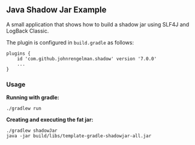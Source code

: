 ## Java Shadow Jar Example

A small application that shows how to build a shadow jar
using SLF4J and LogBack Classic.

The plugin is configured in `build.gradle` as follows:

```
plugins {
    id 'com.github.johnrengelman.shadow' version '7.0.0'
    ...
}
```

### Usage
**Running with gradle:**
```
./gradlew run
```

**Creating and executing the fat jar:**
```
./gradlew shadowJar
java -jar build/libs/template-gradle-shadowjar-all.jar
```

